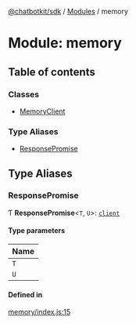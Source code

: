 [@chatbotkit/sdk](../README.md) / [Modules](../modules.md) / memory

# Module: memory

## Table of contents

### Classes

- [MemoryClient](../classes/memory.MemoryClient.md)

### Type Aliases

- [ResponsePromise](memory.md#responsepromise)

## Type Aliases

### ResponsePromise

Ƭ **ResponsePromise**\<`T`, `U`\>: [`client`](client.md)

#### Type parameters

| Name |
| :------ |
| `T` |
| `U` |

#### Defined in

[memory/index.js:15](https://github.com/chatbotkit/node-sdk/blob/main/packages/sdk/src/memory/index.js#L15)
